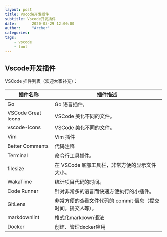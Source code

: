 ```yaml
---
layout: post
title: Vscode开发插件
subtitle: Vscode开发插件
date:       2020-03-29 12:00:00
author:     "Archer"
categories: 
tags:
    - vscode
    - tool
---
```


## Vscode开发插件

VSCode 插件列表（欢迎大家补充）：

|插件名称|插件描述|
|----|----|
|Go|Go 语言插件。|
|VSCode Great Icons|VSCode 美化不同的文件。|
|vscode-icons|VSCode 美化不同的文件。|
|Vim|Vim 插件|
|Better Comments|代码注释|
|Terminal|命令行工具插件。|
|filesize|在 VSCode 底部工具栏，非常方便的显示文件大小。|
|WakaTime|统计项目代码的时间。|
|Code Runner|针对非常多的语言而快速方便执行的小插件。|
|GitLens|非常方便的查看文件代码的 commit 信息（提交时间，提交人等）。|
|markdownlint|格式化markdown语法|
|Docker|创建、管理docker应用|
